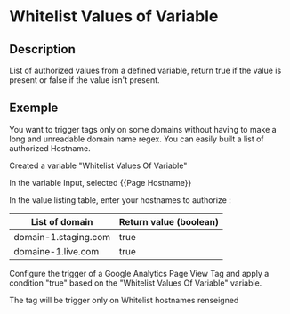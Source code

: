 # Whitelist Values of Variable

## Description

List of authorized values from a defined variable, return true if the value is present or false if the value isn't present.

## Exemple

You want to trigger tags only on some domains without having to make a long and unreadable domain name regex. You can easily built a list of authorized Hostname.

Created a variable "Whitelist Values Of Variable"

In the variable Input, selected {{Page Hostname}}

In the value listing table, enter your hostnames to authorize :

| List of domain | Return value (boolean) |
| ------------- | ------------- |
| domain-1.staging.com  | true  |
| domaine-1.live.com  | true  |

Configure the trigger of a Google Analytics Page View Tag and apply a condition "true" based on the "Whitelist Values Of Variable" variable.

The tag will be trigger only on Whitelist hostnames renseigned
